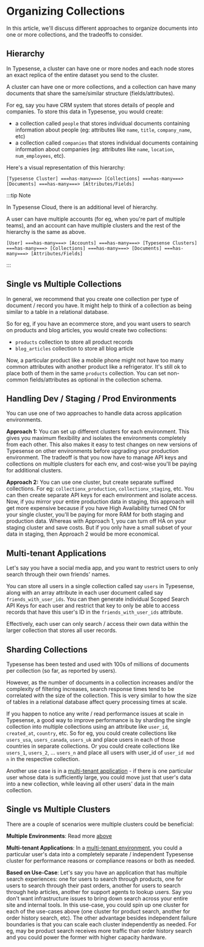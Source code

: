# Organizing Collections

In this article, we'll discuss different approaches to organize documents into one or more collections, and the tradeoffs to consider. 

## Hierarchy

In Typesense, a cluster can have one or more nodes and each node stores an exact replica of the entire dataset you send to the cluster.

A cluster can have one or more collections, and a collection can have many documents that share the same/similar structure (fields/attributes).

For eg, say you have CRM system that stores details of people and companies. 
To store this data in Typesense, you would create:

- a collection called `people` that stores individual documents containing information about people (eg: attributes like `name`, `title`, `company_name`, etc) 
- a collection called `companies` that stores individual documents containing information about companies (eg: attributes like `name`, `location`, `num_employees`, etc).

Here's a visual representation of this hierarchy:

```
[Typesense Cluster] ===has-many===> [Collections] ===has-many===> [Documents] ===has-many===> [Attributes/Fields]
```

:::tip Note

In Typesense Cloud, there is an additional level of hierarchy. 

A user can have multiple accounts (for eg, when you're part of multiple teams), and an account can have multiple clusters and the rest of the hierarchy is the same as above.

```
[User] ===has-many===> [Accounts] ===has-many===> [Typesense Clusters] ===has-many===> [Collections] ===has-many===> [Documents] ===has-many===> [Attributes/Fields]
```

:::

## Single vs Multiple Collections

In general, we recommend that you create one collection per type of document / record you have. 
It might help to think of a collection as being similar to a table in a relational database.

So for eg, if you have an ecommerce store, and you want users to search on products and blog articles, 
you would create two collections:

- `products` collection to store all product records
- `blog_articles` collection to store all blog article

Now, a particular product like a mobile phone might not have too many common attributes with another product like a refrigerator. 
It's still ok to place both of them in the same `products` collection.
You can set non-common fields/attributes as optional in the <RouterLink :to="`/${$site.themeConfig.typesenseLatestVersion}/api/collections.html#with-pre-defined-schema`">collection schema</RouterLink>.

## Handling Dev / Staging / Prod Environments

You can use one of two approaches to handle data across application environments.

**Approach 1:** You can set up different clusters for each environment.
This gives you maximum flexibility and isolates the environments completely from each other.
This also makes it easy to test changes on new versions of Typesense on other environments before upgrading your production environment.
The tradeoff is that you now have to manage API keys and collections on multiple clusters for each env, and cost-wise you'll be paying for additional clusters.

**Approach 2:** You can use one cluster, but create separate suffixed collections.
For eg: `collectionx_production`, `collectionx_staging`, etc.
You can then create separate API keys for each environment and isolate access.
Now, if you mirror your entire production data in staging, this approach will get more expensive because if you have High Availability turned ON for your single cluster, you'll be paying for more RAM for both staging and production data.
Whereas with Approach 1, you can turn off HA on your staging cluster and save costs.
But if you only have a small subset of your data in staging, then Approach 2 would be more economical.

## Multi-tenant Applications

Let's say you have a social media app, and you want to restrict users to only search through their own friends' names. 

You can store all users in a single collection called say `users` in Typesense, along with an array attribute in each user document called say `friends_with_user_ids`.
You can then generate individual <RouterLink :to="`/${$site.themeConfig.typesenseLatestVersion}/api/keys.html#generate-scoped-search-key`">Scoped Search API Keys</RouterLink> for each user and restrict that key to only be able to access records that have this user's ID in the `friends_with_user_ids` attribute.

Effectively, each user can only search / access their own data within the larger collection that stores all user records. 

## Sharding Collections

Typesense has been tested and used with 100s of millions of documents per collection (so far, as reported by users). 

However, as the number of documents in a collection increases and/or the complexity of filtering increases, search response times tend to be correlated with the size of the collection.
This is very similar to how the size of tables in a relational database affect query processing times at scale.

If you happen to notice any write / read performance issues at scale in Typesense, 
a good way to improve performance is by sharding the single collection into multiple collections using an attribute like `user_id`, `created_at`, `country`, etc. 
So for eg, you could create collections like `users_usa`, `users_canada`, `users_uk` and place users in each of those countries in separate collections.
Or you could create collections like `users_1`, `users_2`, ... `users_n` and place all users with user_id of `user_id mod n` in the respective collection.   

Another use case is in a [multi-tenant application](#multi-tenant-applications) - if there is one particular user whose data is sufficiently large,
you could move just that user's data into a new collection, while leaving all other users' data in the main collection.


## Single vs Multiple Clusters

There are a couple of scenarios were multiple clusters could be beneficial:

**Multiple Environments**: Read more [above](#handling-dev--staging--prod-environments)

**Multi-tenant Applications**: In a [multi-tenant environment](#multi-tenant-applications), 
you could a particular user's data into a completely separate / independent Typesense cluster 
for performance reasons or compliance reasons or both as needed. 

**Based on Use-Case**: Let's say you have an application that has multiple search experiences: 
one for users to search through products, one for users to search through their past orders, 
another for users to search through help articles, another for support agents to lookup users. 
Say you don't want infrastructure issues to bring down search across your entire site and internal tools. 
In this use-case, you could spin up one cluster for each of the use-cases above (one cluster for product search, another for order history search, etc). 
The other advantage besides independent failure boundaries is that you can scale each cluster independently as needed.
For eg, may be product search receives more traffic than order history search and you could power the former with higher capacity hardware.